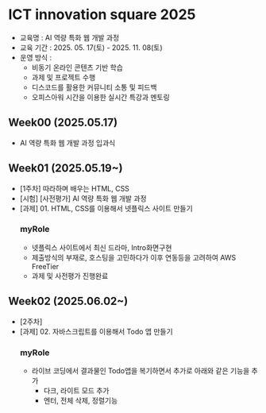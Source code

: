 # ICT innovation square 2025

- 교육명 : AI 역량 특화 웹 개발 과정
- 교육 기간 : 2025. 05. 17(토) - 2025. 11. 08(토)
- 운영 방식 :
  - 비동기 온라인 콘텐츠 기반 학습
  - 과제 및 프로젝트 수행
  - 디스코드를 활용한 커뮤니티 소통 및 피드백
  - 오피스아워 시간을 이용한 실시간 특강과 멘토링

## Week00 (2025.05.17)
- AI 역량 특화 웹 개발 과정 입과식

## Week01 (2025.05.19~)
- [1주차] 따라하며 배우는 HTML, CSS
- [시험] [사전평가] AI 역량 특화 웹 개발 과정
- [과제] 01. HTML, CSS를 이용해서 넷플릭스 사이트 만들기
  ### myRole
    - 넷플릭스 사이트에서 최신 드라마, Intro화면구현
    - 제출방식의 부재로, 호스팅을 고민하다가 이후 연동등을 고려하여 AWS FreeTier
    - 과제 및 사전평가 진행완료
## Week02 (2025.06.02~)
- [2주차]
- [과제] 02. 자바스크립트를 이용해서 Todo 앱 만들기
  ### myRole
  - 라이브 코딩에서 결과물인 Todo앱을 복기하면서 추가로 아래와 같은 기능을 추가
    - 다크, 라이트 모드 추가
    - 엔터, 전체 삭제, 정렬기능





